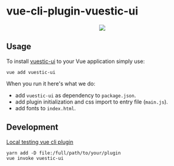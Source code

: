 # vue-cli-plugin-vuestic-ui

<p align="center"><img src="https://img.shields.io/npm/v/vue-cli-plugin-vuestic-ui?label=vue-cli-plugin"></p>

## Usage

To install [vuestic-ui](https://github.com/epicmaxco/vuestic-ui) to your Vue application simply use:
```
vue add vuestic-ui
```

When you run it here's what we do:

- add `vuestic-ui` as dependency to `package.json`.
- add plugin initialization and css import to entry file (`main.js`).
- add fonts to `index.html`.

## Development

[Local testing vue cli plugin](https://cli.vuejs.org/dev-guide/plugin-dev.html#installing-plugin-locally)

```
yarn add -D file:/full/path/to/your/plugin
vue invoke vuestic-ui
```